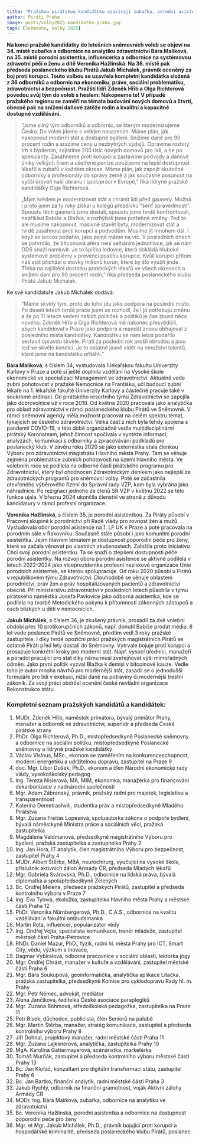 ```yaml
---
title: "Pražskou pirátskou kandidátku uzavírají zubařka, porodní asistentka a právník bojující proti korupci Jakub Michálek"
author: Piráti Praha
image: posts/volby2025-kandidatka-praha.jpg
tags: [Sněmovna, Volby 2025]
---
```


**Na konci pražské kandidátky do letošních sněmovních voleb se objeví na 34. místě zubařka a odbornice na analytiku zdravotnictví Bára Malíková, na 35. místě porodní asistentka, influencerka a odbornice na systémovou zdravotní péči o ženu a dítě Veronika Hažlinská. Na 36. místě pak předseda poslaneckého klubu Pirátů Jakub Michálek, právník oceněný za boj proti korupci. Touto volbou se uzavřela kompletní kandidátka složená z 36 odborníků a odbornic na ekonomiku, právo, sociální problematiku, zdravotnictví a bezpečnost. Pražští lídři Zdeněk Hřib a Olga Richterová povedou svůj tým do voleb s heslem: Nakopneme to! V případě pražského regionu se zaměří na témata budování nových domovů a čtvrtí, obecně pak na snížení daňové zátěže rodin a kvalitní a kapacitně dostupné vzdělávání.**

>“Jsme silný tým odborníků a odbornic, se kterým modernizujeme Česko. Do voleb jdeme s velkým nasazením. Máme plán, jak nakopnout moderní stát a dostupné bydlení. Snížíme daně pro 90 procent rodin a srazíme ceny u nezbytných výdajů. Opravíme rozbitý trh s bydlením, zajistíme 200 tisíc nových domovů pro lidi, a ne po spekulanty. Zasáhneme proti korupci a zastavíme podvody a daňové úniky velkých firem a ušetřené peníze použijeme na lepší dostupnost lékařů a zubařů v každém okrese. Máme plán, jak zapojit skutečné odborníky a profesionály do správy země a jak současně posunout na vyšší úroveň naši obranu i spolupráci v Evropě,” říká lídryně pražské kandidátky Olga Richterová.

>„Mým krédem je modernizovat stát a chránit lidi před gaunery. Možná i proto jsem za ty roky získal u kolegů přezdívku “šerif spravedlnosti”. Spoustu těch gaunerů jsme dostali, spoustu jsme tvrdě konfrontovali, například Babiše a Blažka, a rozhýbali jsme potřebné změny. Teď to ale musíme nakopnout, masivně stavět byty, modernizovat stát a tvrdě zasáhnout proti korupci a podvodům. Musíme jít mnohem dál. I když se leccos podařilo, jako země máme na víc. V posledních dnech se potvrdilo, že bitcoinová aféra není selháním jednotlivce, jak se nám ODS snaží namluvit. Je to špička ledovce, která dokládá hluboké systémové problémy v prevenci postihu korupce. Kvůli korupci přitom náš stát přichází o stovky milionů korun, které by šlo využít jinde. Třeba na zajištění dostatku praktických lékařů ve všech okresech a snížení daní pro 90 procent rodin,” říká předseda poslaneckého klubu Pirátů Jakub Michálek.

Ke své kandidatuře Jakub Michálek dodává: 

>“Máme skvělý tým, proto do toho jdu jako podpora na poslední místo. Po deseti letech tvrdé práce jsem se rozhodl, že i já potřebuju změnu a že po 11 letech vedení našich političek a politiků je čas zkusit něco nového. Zdeněk Hřib a Olga Richterová mě nakonec přesvědčili, abych kandidoval v Praze jako podpora a mandát znovu obhajoval z posledního místa kandidátky. Kandidátku se nám letos podařilo sestavit opravdu skvěle. Piráti za poslední rok prošli obrodou a jsou teď ve skvělé kondici. Je to ostatně jasně vidět na množství talentů, které jsme na kandidátku přitáhli.”

**Bára Malíková**, s číslem 34, vystudovala 1.lékařskou fakultu Univerzity Karlovy v Praze a poté si ještě doplnila vzdělání na Vysoké škole ekonomické ve specializaci Management ve zdravotnictví. Aktuálně vede zubní pohotovost v pražské Nemocnice na Františku, učí budoucí zubní lékaře na 1. lékařské fakultě Univerzity Karlovy a částečně pracuje také v soukromé ordinaci. Do pirátského resortního týmu Zdravotnictví se zapojila jako dobrovolnice už v roce 2018. Od května 2020 pracovala jako analytička pro oblast zdravotnictví v rámci poslaneckého klubu Pirátů ve Sněmovně. V rámci sněmovní agendy měla možnost pracovat na celém spektru témat, týkajících se českého zdravotnictví. Velká část z nich byla tehdy spojena s pandemií COVID-19, v této době organizačně vedla multidisciplinární pirátský Koronateam, jehož činnost spočívala v syntéze informací, analýzách, komunikaci s odborníky a zpracovávání podkladů pro poslanecký klub. V závěru roku 2020 se jako externistka stala členkou Výboru pro zdravotnictví magistrátu Hlavního města Prahy. Tam se věnuje zejména problematice zubních pohotovostí na území hlavního města. Ve volebním roce se podílela na odborné části pirátského programu pro Zdravotnictví, který byl ohodnocen Zdravotnickým deníkem jako nejlepší ze zdravotnických programů pro sněmovní volby. Poté se zúčastnila otevřeného výběrového řízení do Správní rady VZP, kam byla vybrána jako náhradnice. Po rezignaci jednoho ze členů SR VZP v květnu 2022 se této funkce ujala. V březnu 2024 ukončila členství ve straně z důvodu kandidatury v rámci profesní organizace.

**Veronika Hažlinská**, s číslem 35, je porodní asistentkou. Za Piráty působí v Pracovní skupině k porodnictví při Radě vlády pro rovnost žen a mužů. Vystudovala obor porodní asistence na 1. LF UK v Praze a poté pracovala na porodním sále v Rakovníku. Současně stále působí i jako komunitní porodní asistentka. Jejím hlavním tématem je dostupnost poporodní péče pro ženy, které se začala věnovat po vlastních zkušenostech. Založila proto iniciativu Chci svoji porodní asistentku. Ta se snaží o zlepšení dostupnosti péče porodní asistentky. Na rozvoji oboru porodní asistence se aktivně podílela v letech 2022-2024 jako viceprezidentka profesní neziskové organizace Unie porodních asistentek, se kterou spolupracuje. Od roku 2020 působí u Pirátů v republikovém týmu Zdravotnictví. Dlouhodobě se věnuje oblastem porodnictví, práv žen a práv hospitalizovaných pacientů a zdravotnictví obecně. Při ministerstvu zdravotnictví v posledních letech působila v týmu pirátského náměstka Josefa Pavlovice jako odborná asistentka, kde se podílela na tvorbě Metodického pokynu k přítomnosti zákonných zástupců a osob blízkých u dětí v nemocnicích.

**Jakub Michálek**, s číslem 36, je zkušený právník, prosadil za dvě volební období přes 10 protikorupčních zákonů, např. donutil Babiše prodat média. 8 let vede poslance Pirátů ve Sněmovně, předtím vedl 3 roky pražské zastupitele. I díky tvrdé opoziční práci pražských magistrátních Pirátů se ostatně Piráti před lety dostali do Sněmovny. Vytrvale bojuje proti korupci a prosazuje konkrétní kroky pro moderní stát. Např. vysocí úředníci, manažeři a poradci pracující pro stát díky němu musí zveřejňovat výši mimořádných odměn. Jako první politik vyzval Blažka k demisi v bitcoinové kauze. Vedle toho je autor mnoha návrhů pro modernější stát, zasadil se o jednodušší formuláře pro lidi v exekuci, nižší daně na potraviny či modernější trestní zákoník. Za svoji práci obdržel ocenění české nevládní organizace Rekonstrukce státu. 

### Kompletní seznam pražských kandidátů a kandidátek:

1. MUDr. Zdeněk Hřib, náměstek primátora, bývalý primátor Prahy, manažer a odborník ve zdravotnictví, superlídr a předseda České pirátské strany
2. PhDr. Olga Richterová, Ph.D., místopředsedkyně Poslanecké sněmovny a odbornice na sociální politiku, místopředsedkyně Poslanecké sněmovny a lídryně pražské kandidátky
3. Václav Vislous, MSc., ekonom se zaměřením na konkurenceschopnost, moderní energetiku a udržitelnou dopravu, zastupitel na Praze 9
4. doc. Mgr. Libor Dušek, Ph.D., ekonom a člen Národní ekonomické rady vlády, vysokoškolský pedagog
5. Ing. Tereza Nislerová, MA, MIM, ekonomka, manažerka pro financování dekarbonizace v nadnárodní společnosti
6. Mgr. Adam Zábranský, právník, pražský radní pro majetek, legislativu a transparentnost
7. Katerina Demetrashvili, studentka práv a místopředsedkyně Mladého Pirátstva
8. Mgr. Zuzana Freitas Lopesová, spoluautorka zákona o podpoře bydlení, bývalá náměstkyně Ministra práce a sociálních věcí, pražská zastupitelka
9. Magdalena Valdmanová, předsedkyně magistrátního Výboru pro bydlení, pražská zastupitelka a zastupitelka Prahy 2
10. Ing. Jan Hora, IT analytik, člen magistrátního Výboru pro bezpečnost, zastupitel Prahy 4
11. MUDr. Albert Štěrba, MBA, neurochirurg, vyučující na vysoké škole, příslušník aktivních záloh Armády ČR, předseda Mladých lékařů
12. Mgr. Gabriela Svárovská, Ph.D., odbornice na lidská práva, bývalá diplomatka a spolupředsedkyně Zelených
13. Bc. Ondřej Melena, předseda pražských Pirátů, zastupitel a předseda kontrolního výboru v Praze 7
14.  Ing. Eva Tylová, ekoložka, zastupitelka hlavního města Prahy a městské části Praha 12
15. PhDr. Veronika Nürnbergerová, Ph.D., C.A.S., odbornice na kvalitu vzdělávání a fakultní ombudsmanka
16. Martin Rota, influencer, popularizátor vědy
17. Ing. Ondřej Vojta, specialista komunikace, trenér mládeže, zastupitel městské části Praha-Petrovice
18. RNDr. Daniel Mazur, PhD., fyzik, radní hl. města Prahy pro ICT, Smart City, vědu, výzkum a inovace, 
19. Dagmar Vybíralová, odborná pracovnice v sociální oblasti, lektorka jógy
20. Mgr. Ondřej Chrást, manažer v kultuře a vzdělávání, zastupitel městské části Praha 6
21. Mgr. Bára Soukupová, geoinformatička, analytička aplikace Lítačka, pražská zastupitelka, předsedkyně Komise pro cyklodopravu Rady hl. m. Prahy
22. Mgr. Petr Němec, advokát, mediátor
23. Alena Jančíková, ředitelka České asociace paraplegiků
24. Mgr. Zuzana Böhmová, středoškolská pedagožka, zastupitelka na Praze 11
25. Petr Bísek, důchodce, publicista, člen Seniorů na palubě
26. Mgr. Martin Štěrba, manažer, stratég komunikace, zastupitel a předseda kontrolního výboru Prahy 8
27. Jiří Dohnal, projektový manažer, radní městské části Praha 11
28. Mgr. Zuzana Lajksnerová, analytička, zastupitelka Prahy 10
29. MgA. Karolína Gattermayerová, scénáristka, marketérka
30. Tomáš Murňák, zastupitel a předseda kontrolního výboru městské části Prahy 13
31. Bc. Jan Klofáč, konzultant pro digitální transformaci státu, zastupitel Prahy 6
32. Bc. Jan Bartko, finanční analytik, radní městské části Praha 3
33. Jakub Rychlý, odborník na finanční gramotnost, voják Aktivní zálohy Armády ČR
34.  MDDr. Ing. Bára Malíková, zubařka, odbornice na analytiku ve zdravotnictví
35. Bc. Veronika Hažlinská, porodní asistentka a odbornice na dostupnost poporodní péče pro ženy
36. Mgr. et Mgr. Jakub Michálek, Ph.D., právník bojující proti korupci a hospodářské kriminalitě, předseda poslaneckého klubu Pirátů, poslanec 
